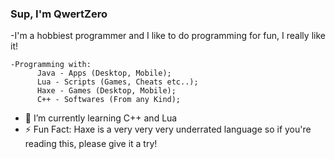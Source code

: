 ### Sup, I'm QwertZero

-I'm a hobbiest programmer and I like to do programming for fun, I really like it!

    -Programming with:
          Java - Apps (Desktop, Mobile);
          Lua - Scripts (Games, Cheats etc..);
          Haxe - Games (Desktop, Mobile);
          C++ - Softwares (From any Kind);
  
- 🌱 I’m currently learning C++ and Lua
- ⚡ Fun Fact: 
      Haxe is a very very very underrated language so if you're reading this, please give it a try!

